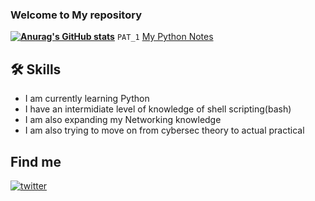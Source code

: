 ### Welcome to My repository 

**[![Anurag's GitHub stats](https://github-readme-stats.vercel.app/api?username=mohitdudi&show_icons=true&theme=gotham)](https://github.com/anuraghazra/github-readme-stats)**
`PAT_1`
[My Python Notes](https://1drv.ms/u/s!AoEU2VItwcTeizR9S3iyxDkoEx_d?e=jM4dwY)

## 🛠 Skills
- I am currently learning Python
- I have an intermidiate level of knowledge of shell scripting(bash)
- I am also expanding my Networking knowledge
- I am also trying to move on from cybersec theory to actual practical

## Find me
[![twitter](https://img.shields.io/badge/twitter-1DA1F2?style=for-the-badge&logo=twitter&logoColor=white)](https://twitter.com/m0hitdudi/)
